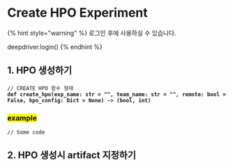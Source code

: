 # Create HPO Experiment

{% hint style="warning" %}
로그인 후에 사용하실 수 있습니다.

deepdriver.login()
{% endhint %}

## 1. HPO 생성하기

<pre class="language-python"><code class="lang-python">// CREATE HPO 함수 형태
<strong>def create_hpo(exp_name: str = "", team_name: str = "", remote: bool = False, hpo_config: Dict = None) -> (bool, int)
</strong></code></pre>

### <mark style="background-color:yellow;">example</mark>

```
// Some code
```

## 2. HPO 생성시 artifact 지정하기
